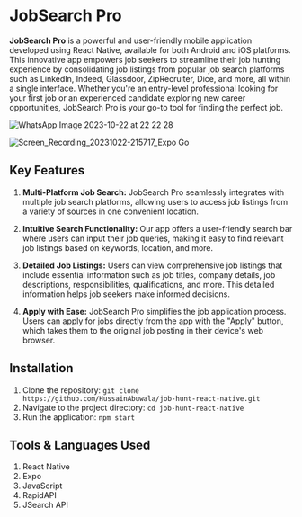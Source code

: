 # JobSearch Pro

**JobSearch Pro** is a powerful and user-friendly mobile application developed using React Native, available for both Android and iOS platforms. This innovative app empowers job seekers to streamline their job hunting experience by consolidating job listings from popular job search platforms such as LinkedIn, Indeed, Glassdoor, ZipRecruiter, Dice, and more, all within a single interface. Whether you're an entry-level professional looking for your first job or an experienced candidate exploring new career opportunities, JobSearch Pro is your go-to tool for finding the perfect job.

![WhatsApp Image 2023-10-22 at 22 22 28](https://github.com/HussainAbuwala/job-hunt-react-native/assets/77569166/9af7c1b7-a1ec-4f79-bc9c-66b53708192d)

![Screen_Recording_20231022-215717_Expo Go](https://github.com/HussainAbuwala/job-hunt-react-native/assets/77569166/64335bbb-4ed3-48aa-a37f-2062013d99a5)

## Key Features

1. **Multi-Platform Job Search:** JobSearch Pro seamlessly integrates with multiple job search platforms, allowing users to access job listings from a variety of sources in one convenient location.

2. **Intuitive Search Functionality:** Our app offers a user-friendly search bar where users can input their job queries, making it easy to find relevant job listings based on keywords, location, and more.

3. **Detailed Job Listings:** Users can view comprehensive job listings that include essential information such as job titles, company details, job descriptions, responsibilities, qualifications, and more. This detailed information helps job seekers make informed decisions.

4. **Apply with Ease:** JobSearch Pro simplifies the job application process. Users can apply for jobs directly from the app with the "Apply" button, which takes them to the original job posting in their device's web browser.

## Installation

1. Clone the repository: `git clone https://github.com/HussainAbuwala/job-hunt-react-native.git`
2. Navigate to the project directory: `cd job-hunt-react-native`
3. Run the application: `npm start`

## Tools & Languages Used

1. React Native
2. Expo
3. JavaScript
4. RapidAPI
5. JSearch API

